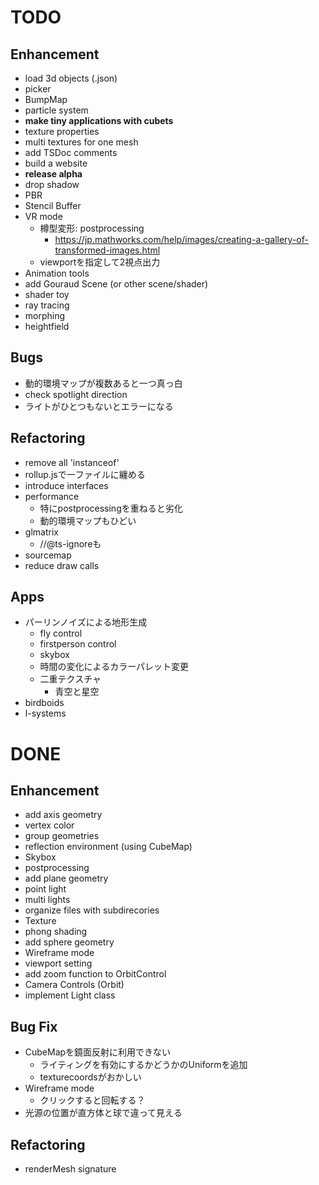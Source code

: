 # TODO

## Enhancement

- load 3d objects (.json)
- picker
- BumpMap
- particle system
- **make tiny applications with cubets**
- texture properties
- multi textures for one mesh
- add TSDoc comments
- build a website
- **release alpha**
- drop shadow
- PBR
- Stencil Buffer
- VR mode
  - 樽型変形: postprocessing
    - https://jp.mathworks.com/help/images/creating-a-gallery-of-transformed-images.html
  - viewportを指定して2視点出力
- Animation tools
- add Gouraud Scene (or other scene/shader)
- shader toy
- ray tracing
- morphing
- heightfield

## Bugs

- 動的環境マップが複数あると一つ真っ白
- check spotlight direction
- ライトがひとつもないとエラーになる

## Refactoring

- remove all 'instanceof'
- rollup.jsで一ファイルに纏める
- introduce interfaces
- performance
  - 特にpostprocessingを重ねると劣化
  - 動的環境マップもひどい
- glmatrix
  - //@ts-ignoreも
- sourcemap
- reduce draw calls

## Apps

- パーリンノイズによる地形生成
  - fly control
  - firstperson control
  - skybox
  - 時間の変化によるカラーパレット変更
  - 二重テクスチャ
    - 青空と星空
- birdboids
- l-systems

# DONE

## Enhancement

- add axis geometry
- vertex color 
- group geometries
- reflection environment (using CubeMap)
- Skybox
- postprocessing
- add plane geometry
- point light
- multi lights
- organize files with subdirecories
- Texture
- phong shading
- add sphere geometry
- Wireframe mode
- viewport setting
- add zoom function to OrbitControl
- Camera Controls (Orbit)
- implement Light class

## Bug Fix

- CubeMapを鏡面反射に利用できない
  - ライティングを有効にするかどうかのUniformを追加
  - texturecoordsがおかしい
- Wireframe mode
  - クリックすると回転する？
- 光源の位置が直方体と球で違って見える

## Refactoring

- renderMesh signature